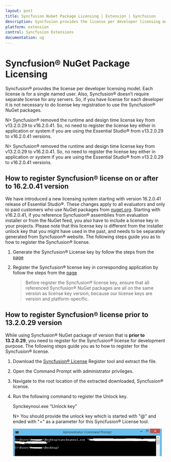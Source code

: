```yaml
---
layout: post
title: Syncfusion NuGet Package Licensing | Extension | Syncfusion
description: Syncfusion provides the license per developer licensing model. Each license is for a single named user not for any servers.
platform: extension
control: Syncfusion Extensions
documentation: ug
---
```


# Syncfusion® NuGet Package Licensing 

Syncfusion® provides the license per developer licensing model. Each license is for a single named user. Also, Syncfusion® doesn’t require separate license for any servers. So, if you have license for each developer it is not necessary to do license key registration to use the Syncfusion® NuGet packages.

N> Syncfusion® removed the runtime and design time license key from v13.2.0.29 to v16.2.0.41. So, no need to register the license key either in application or system if you are using the Essential Studio® from v13.2.0.29 to v16.2.0.41 versions.

N> Syncfusion® removed the runtime and design time license key from v13.2.0.29 to v16.2.0.41. So, no need to register the license key either in application or system if you are using the Essential Studio® from v13.2.0.29 to v16.2.0.41 versions.

## How to register Syncfusion® license on or after to 16.2.0.41 version

We have introduced a new licensing system starting with version 16.2.0.41 release of Essential Studio®. These changes apply to all evaluators and only to paid customers who use NuGet packages from [nuget.org](https://www.nuget.org/). Starting with v16.2.0.41, if you reference Syncfusion® assemblies from evaluation installer or from the NuGet feed, you also have to include a license key in your projects. Please note that this license key is different from the installer unlock key that you might have used in the past, and needs to be separately generated from Syncfusion® website. The following steps guide you as to how to register the Syncfusion® license.

1. Generate the Syncfusion® License key by follow the steps from the [page](https://help.syncfusion.com/common/essential-studio/licensing/license-key#how-to-generate-syncfusion-license-key)
2. Register the Syncfusion® license key in corresponding application by follow the steps from the [page](https://help.syncfusion.com/common/essential-studio/licensing/license-key#how-to-register-the-syncfusion-license-key)

   > Before register the Syncfusion® license key, ensure that all referenced Syncfusion® NuGet packages are all on the same version as license key version, because our license keys are version and platform-specific.

## How to register Syncfusion® license prior to 13.2.0.29 version

While using Syncfusion® NuGet package of version that is **prior to 13.2.0.29**, you need to register for the Syncfusion® license for development purpose. The following steps guide you as to how to register for the Syncfusion® license.

1. Download the [Syncfusion® License](http://files2.syncfusion.com/Installs/Support/KB/RegisterProductkeyinBuildMachine.zip) Register tool and extract the file. 
2. Open the Command Prompt with administrator privileges.
3. Navigate to the root location of the extracted downloaded, Syncfusion® license.
4. Run the following command to register the Unlock key.

   Synckeynoui.exe “Unlock key”

   N> You should provide the unlock key which is started with "@" and ended with "=" as a parameter for this Syncfusion® License tool.

   ![Command for register the Syncfusion Unlock key](Register-the-Syncfusion-License-key_images/Register-the-Syncfusion-License-key-img1.png)

